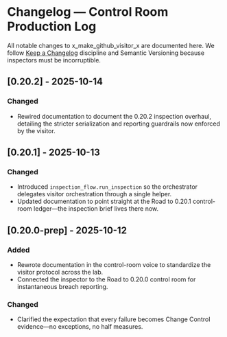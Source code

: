 # Changelog — Control Room Production Log

All notable changes to x_make_github_visitor_x are documented here. We follow [Keep a Changelog](https://keepachangelog.com/en/1.1.0/) discipline and Semantic Versioning because inspectors must be incorruptible.

## [0.20.2] - 2025-10-14
### Changed
- Rewired documentation to document the 0.20.2 inspection overhaul, detailing the stricter serialization and reporting guardrails now enforced by the visitor.

## [0.20.1] - 2025-10-13
### Changed
- Introduced `inspection_flow.run_inspection` so the orchestrator delegates visitor orchestration through a single helper.
- Updated documentation to point straight at the Road to 0.20.1 control-room ledger—the inspection brief lives there now.

## [0.20.0-prep] - 2025-10-12
### Added
- Rewrote documentation in the control-room voice to standardize the visitor protocol across the lab.
- Connected the inspector to the Road to 0.20.0 control room for instantaneous breach reporting.

### Changed
- Clarified the expectation that every failure becomes Change Control evidence—no exceptions, no half measures.
